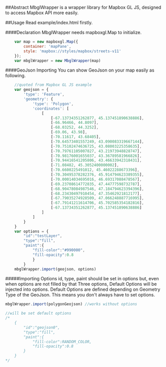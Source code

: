 ##Abstract
MbglWrapper is a wrapper library for Mapbox GL JS, designed to access Mapbox API more easily.

##Usage
Read example/index.html firstly.

####Declaration
MbglWrapper needs mapboxgl.Map to initialize.

```javascript
    var map = new mapboxgl.Map({
        container: 'mapPane',
        style: 'mapbox://styles/mapbox/streets-v11'
    });
    var mbglWrapper = new MbglWrapper(map)
```

####GeoJson Importing
You can show GeoJson on your map easily as following.

```javascript
    //quoted from Mapbox GL JS example
    var geojson = {
        'type': 'Feature',
        'geometry': {
            'type': 'Polygon',
            'coordinates': [
                [
                    [-67.13734351262877, 45.137451890638886],
                    [-66.96466, 44.8097],
                    [-68.03252, 44.3252],
                    [-69.06, 43.98],
                    [-70.11617, 43.68405],
                    [-70.64573401557249, 43.090083319667144],
                    [-70.75102474636725, 43.08003225358635],
                    [-70.79761105007827, 43.21973948828747],
                    [-70.98176001655037, 43.36789581966826],
                    [-70.94416541205806, 43.46633942318431],
                    [-71.08482, 45.3052400000002],
                    [-70.6600225491012, 45.46022288673396],
                    [-70.30495378282376, 45.914794623389355],
                    [-70.00014034695016, 46.69317088478567],
                    [-69.23708614772835, 47.44777598732787],
                    [-68.90478084987546, 47.184794623394396],
                    [-68.23430497910454, 47.35462921812177],
                    [-67.79035274928509, 47.066248887716995],
                    [-67.79141211614706, 45.702585354182816],
                    [-67.13734351262877, 45.137451890638886]
                ]
            ]
        }
    }
    var options = {
        "id":"testLayer",
        "type":"fill",
        "paint":{
            "fill-color":"#990000",
            "fill-opacity":0.8
            }
        }
    mbglWrapper.import(geojson, options)
```

#####Importing Options
id, type, paint should be set in options but, even when options are not filled by that Three options, Default Options will be injected into options.
Default Options are defined depending on Geometry Type of the GeoJson.
This means you don't always have to set options.

```javascript
mbglWrapper.import(polygonGeojson) //works without options

//will be set default options
/*
    {
        "id":"geojson0",
        "type":"fill",
        "paint":{
            "fill-color":RANDOM_COLOR,
            "fill-opacity":0.8
        }
    }
*/
```